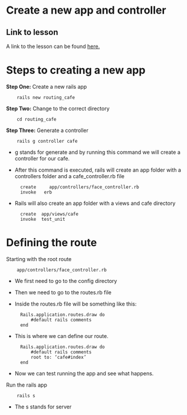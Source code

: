 # Create a new app and controller

## Link to lesson 

A link to the lesson can be found [here.](https://ait.instructure.com/courses/3520/pages/rails-routes?module_item_id=272774)


# Steps to creating a new app

**Step One:** Create a new rails app

        rails new routing_cafe


**Step Two:** Change to the correct directory

        cd routing_cafe

**Step Three:** Generate a controller


        rails g controller cafe

- g stands for generate and by running this command we will create a controller for our cafe. 

- After this command is executed, rails will create an app folder with a controllers folder  and a cafe_controller.rb file 


		create     app/controllers/face_controller.rb
		invoke	 erb 	

- Rails will also create an app folder with a views and cafe directory


		create	app/views/cafe
		invoke	test_unit

# Defining the route


Starting with the root route


		app/controllers/face_controller.rb

- We first need to go to the config directory 

- Then we need to go to the routes.rb file 

- Inside the routes.rb file will be something like this:


		Rails.application.routes.draw do
			#default rails comments
		end


- This is where we can define our route. 

		Rails.application.routes.draw do
			#default rails comments
			root to: ‘cafe#index’
		end

- Now we can test running the app and see what happens.

Run the rails app

		rails s 

- The s stands for server


